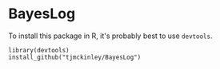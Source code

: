 # BayesLog #

To install this package in R, it's probably best to use `devtools`.

```
library(devtools)
install_github("tjmckinley/BayesLog")
```

